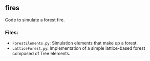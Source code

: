 ## fires

Code to simulate a forest fire. 

### Files:
- `ForestElements.py`: Simulation elements that make up a forest.
- `LatticeForest.py`: Implementation of a simple lattice-based forest composed of Tree elements.